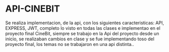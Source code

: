 # API-CINEBIT
Se realiza implementacion, de la api, con los siguientes caracteristicas: API, EXPRESS, JWT,  completo lo visto en todas las clases e implementao en el proyecto final CineBit, siempre se trabajo en la Api del proyecto desde un inicio, se realizaban cambios en clase y se fue implementando toso del proyecto final, los temas no se trabajaron en una api distinta..
